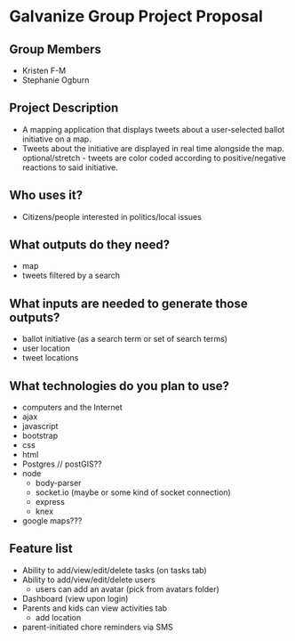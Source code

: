 # Galvanize Group Project Proposal

## Group Members

- Kristen F-M
- Stephanie Ogburn


## Project Description

- A mapping application that displays tweets about a user-selected ballot initiative on a map.
- Tweets about the initiative are displayed in real time alongside the map.
  optional/stretch - tweets are color coded according to positive/negative reactions to said initiative.

## Who uses it?

- Citizens/people interested in politics/local issues

## What outputs do they need?

- map
- tweets filtered by a search

## What inputs are needed to generate those outputs?

- ballot initiative (as a search term or set of search terms)
- user location
- tweet locations

## What technologies do you plan to use?

- computers and the Internet
- ajax
- javascript
- bootstrap
- css
- html
- Postgres // postGIS?? 
- node
  - body-parser
  - socket.io (maybe or some kind of socket connection)
  - express
  - knex
- google maps???


## Feature list
- Ability to add/view/edit/delete tasks (on tasks tab)
- Ability to add/view/edit/delete users
  - users can add an avatar (pick from avatars folder)
- Dashboard (view upon login)
- Parents and kids can view activities tab
  - add location
- parent-initiated chore reminders via SMS

